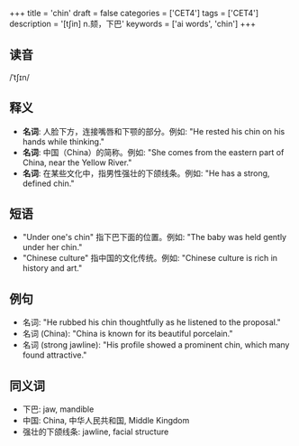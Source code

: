 +++
title = 'chin'
draft = false
categories = ['CET4']
tags = ['CET4']
description = '[t∫in] n.颏，下巴'
keywords = ['ai words', 'chin']
+++

## 读音
/ˈtʃɪn/

## 释义
- **名词**: 人脸下方，连接嘴唇和下颚的部分。例如: "He rested his chin on his hands while thinking."
- **名词**: 中国（China）的简称。例如: "She comes from the eastern part of China, near the Yellow River."
- **名词**: 在某些文化中，指男性强壮的下颌线条。例如: "He has a strong, defined chin."

## 短语
- "Under one's chin" 指下巴下面的位置。例如: "The baby was held gently under her chin."
- "Chinese culture" 指中国的文化传统。例如: "Chinese culture is rich in history and art."

## 例句
- 名词: "He rubbed his chin thoughtfully as he listened to the proposal."
- 名词 (China): "China is known for its beautiful porcelain."
- 名词 (strong jawline): "His profile showed a prominent chin, which many found attractive."

## 同义词
- 下巴: jaw, mandible
- 中国: China, 中华人民共和国, Middle Kingdom
- 强壮的下颌线条: jawline, facial structure
